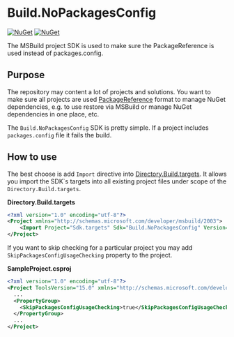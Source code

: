 # Build.NoPackagesConfig
[![NuGet](https://img.shields.io/nuget/v/Build.NoPackagesConfig.svg)](https://www.nuget.org/packages/Build.NoPackagesConfig)
 [![NuGet](https://img.shields.io/nuget/dt/Build.NoPackagesConfig.svg)](https://www.nuget.org/packages/Build.NoPackagesConfig)

The MSBuild project SDK is used to make sure the PackageReference is used instead of packages.config.

## Purpose
The repository may content a lot of projects and solutions. You want to make sure all projects are used [PackageReference](https://docs.microsoft.com/en-us/nuget/consume-packages/package-references-in-project-files) format to manage NuGet dependencies, e.g. to use restore via MSBuild or manage NuGet dependencies in one place, etc.

The `Build.NoPackagesConfig` SDK is pretty simple. If a project includes `packages.config` file it fails the build.

## How to use
The best choose is add `Import` directive into [Directory.Build.targets](https://docs.microsoft.com/en-us/visualstudio/msbuild/customize-your-build?view=vs-2017#directorybuildprops-and-directorybuildtargets). It allows you import the SDK\`s targets into all existing project files under scope of the `Directory.Build.targets`.

**Directory.Build.targets**
```xml
<?xml version="1.0" encoding="utf-8"?>
<Project xmlns="http://schemas.microsoft.com/developer/msbuild/2003">
    <Import Project="Sdk.targets" Sdk="Build.NoPackagesConfig" Version="1.0.0" />
</Project>
```

If you want to skip checking for a particular project you may add `SkipPackagesConfigUsageChecking` property to the project.

**SampleProject.csproj**
```xml
<?xml version="1.0" encoding="utf-8"?>
<Project ToolsVersion="15.0" xmlns="http://schemas.microsoft.com/developer/msbuild/2003">
  ...
  <PropertyGroup>
    <SkipPackagesConfigUsageChecking>true</SkipPackagesConfigUsageChecking>
  </PropertyGroup>
  ...
</Project>
```
